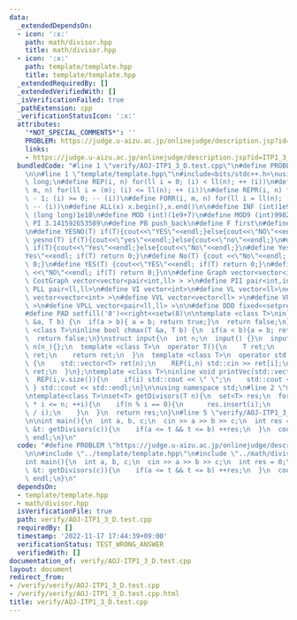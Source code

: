 ```yaml
---
data:
  _extendedDependsOn:
  - icon: ':x:'
    path: math/divisor.hpp
    title: math/divisor.hpp
  - icon: ':x:'
    path: template/template.hpp
    title: template/template.hpp
  _extendedRequiredBy: []
  _extendedVerifiedWith: []
  _isVerificationFailed: true
  _pathExtension: cpp
  _verificationStatusIcon: ':x:'
  attributes:
    '*NOT_SPECIAL_COMMENTS*': ''
    PROBLEM: https://judge.u-aizu.ac.jp/onlinejudge/description.jsp?id=ITP1_3_D
    links:
    - https://judge.u-aizu.ac.jp/onlinejudge/description.jsp?id=ITP1_3_D
  bundledCode: "#line 1 \"verify/AOJ-ITP1_3_D.test.cpp\"\n#define PROBLEM \"https://judge.u-aizu.ac.jp/onlinejudge/description.jsp?id=ITP1_3_D\"\
    \n\n#line 1 \"template/template.hpp\"\n#include<bits/stdc++.h>\nusing ll = long\
    \ long;\n#define REP(i, n) for(ll i = 0; (i) < ll(n); ++ (i))\n#define FOR(i,\
    \ m, n) for(ll i = (m); (i) <= ll(n); ++ (i))\n#define REPR(i, n) for(ll i = ll(n)\
    \ - 1; (i) >= 0; -- (i))\n#define FORR(i, m, n) for(ll i = ll(n); (i) >= ll(m);\
    \ -- (i))\n#define ALL(x) x.begin(),x.end()\n\n#define INF (int)1e9\n#define LLINF\
    \ (long long)1e18\n#define MOD (int)(1e9+7)\n#define MOD9 (int)998244353\n#define\
    \ PI 3.141592653589\n#define PB push_back\n#define F first\n#define S second\n\
    \n#define YESNO(T) if(T){cout<<\"YES\"<<endl;}else{cout<<\"NO\"<<endl;}\n#define\
    \ yesno(T) if(T){cout<<\"yes\"<<endl;}else{cout<<\"no\"<<endl;}\n#define YesNo(T)\
    \ if(T){cout<<\"Yes\"<<endl;}else{cout<<\"No\"<<endl;}\n#define Yes(T) {cout<<\"\
    Yes\"<<endl; if(T) return 0;}\n#define No(T) {cout <<\"No\"<<endl; if(T) return\
    \ 0;}\n#define YES(T) {cout<<\"YES\"<<endl; if(T) return 0;}\n#define NO(T) {cout\
    \ <<\"NO\"<<endl; if(T) return 0;}\n\n#define Graph vector<vector<int> >\n#define\
    \ CostGraph vector<vector<pair<int,ll> > >\n#define PII pair<int,int>\n#define\
    \ PLL pair<ll,ll>\n#define VI vector<int>\n#define VL vector<ll>\n#define VVI\
    \ vector<vector<int> >\n#define VVL vector<vector<ll> >\n#define VPII vector<pair<int,int>\
    \ >\n#define VPLL vector<pair<ll,ll> >\n\n#define DDD fixed<<setprecision(10)\n\
    #define PAD setfill('0')<<right<<setw(8)\n\ntemplate <class T>\ninline bool chmin(T\
    \ &a, T b) {\n  if(a > b){ a = b; return true;}\n  return false;\n}\ntemplate\
    \ <class T>\ninline bool chmax(T &a, T b) {\n  if(a < b){a = b; return true;}\n\
    \  return false;\n}\nstruct input{\n  int n;\n  input() {}\n  input(int n_) :\
    \ n(n_){};\n  template <class T>\n  operator T(){\n    T ret;\n    std::cin >>\
    \ ret;\n    return ret;\n  }\n  template <class T>\n  operator std::vector<T>()\
    \ {\n    std::vector<T> ret(n);\n    REP(i,n) std::cin >> ret[i];\n    return\
    \ ret;\n  }\n};\ntemplate <class T>\ninline void printVec(std::vector<T> v){\n\
    \  REP(i,v.size()){\n    if(i) std::cout << \" \";\n    std::cout << v[i];\n \
    \ } std::cout << std::endl;\n}\n\nusing namespace std;\n#line 2 \"math/divisor.hpp\"\
    \ntemplate<class T>\nset<T> getDivisors(T n){\n  set<T> res;\n  for(T i = 1; i\
    \ * i <= n; ++i){\n    if(n % i == 0){\n      res.insert(i);\n      res.insert(n\
    \ / i);\n    }\n  }\n  return res;\n}\n#line 5 \"verify/AOJ-ITP1_3_D.test.cpp\"\
    \n\nint main(){\n  int a, b, c;\n  cin >> a >> b >> c;\n  int res = 0;\n  for(auto\
    \ &t: getDivisors(c)){\n    if(a <= t && t <= b) ++res;\n  }\n  cout << res <<\
    \ endl;\n}\n"
  code: "#define PROBLEM \"https://judge.u-aizu.ac.jp/onlinejudge/description.jsp?id=ITP1_3_D\"\
    \n\n#include \"../template/template.hpp\"\n#include \"../math/divisor.hpp\"\n\n\
    int main(){\n  int a, b, c;\n  cin >> a >> b >> c;\n  int res = 0;\n  for(auto\
    \ &t: getDivisors(c)){\n    if(a <= t && t <= b) ++res;\n  }\n  cout << res <<\
    \ endl;\n}\n"
  dependsOn:
  - template/template.hpp
  - math/divisor.hpp
  isVerificationFile: true
  path: verify/AOJ-ITP1_3_D.test.cpp
  requiredBy: []
  timestamp: '2022-11-17 17:44:39+09:00'
  verificationStatus: TEST_WRONG_ANSWER
  verifiedWith: []
documentation_of: verify/AOJ-ITP1_3_D.test.cpp
layout: document
redirect_from:
- /verify/verify/AOJ-ITP1_3_D.test.cpp
- /verify/verify/AOJ-ITP1_3_D.test.cpp.html
title: verify/AOJ-ITP1_3_D.test.cpp
---
```

